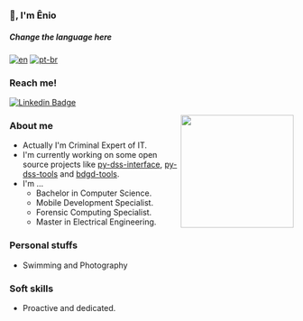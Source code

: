 ### 👋, I'm Ênio

##### Change the language here
[![en](https://img.shields.io/badge/lang-en-red.svg)](https://github.com/eniocc/eniocc/blob/main/README.md)
[![pt-br](https://img.shields.io/badge/lang-pt--br-green.svg)](https://github.com/eniocc/eniocc/blob/main/README.pt-br.md)

### Reach me! 
[![Linkedin Badge](https://img.shields.io/badge/-LinkedIn-0e76a8?style=flat-square&logo=Linkedin&logoColor=white)](https://www.linkedin.com/in/enioviana/)

<img align="right" height="200" src="https://github.com/Lucas-Godoi/Lucas-Godoi/blob/main/computer_cat.gif"/>

### About me
- Actually I'm Criminal Expert of IT. 
- I'm currently working on some open source projects like [py-dss-interface](https://github.com/eniocc/py_dss_interface), [py-dss-tools](https://github.com/eniocc/py_dss_tools) and [bdgd-tools](https://github.com/eniocc/bdgd-tools).
- I'm ...
  - Bachelor in Computer Science.
  - Mobile Development Specialist.
  - Forensic Computing Specialist.
  - Master in Electrical Engineering.

### Personal stuffs
- Swimming and Photography

### Soft skills
- Proactive and dedicated.

